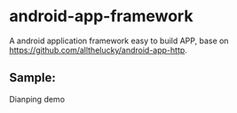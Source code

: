 android-app-framework
====================

A android application framework easy to build APP, base on https://github.com/allthelucky/android-app-http.

Sample:
--------------------
Dianping demo
